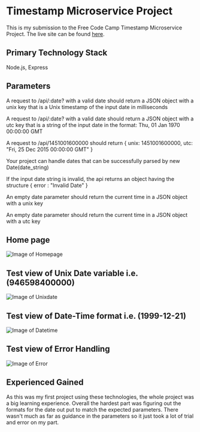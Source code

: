 
# Timestamp Microservice Project

This is my submission to the Free Code Camp Timestamp Microservice Project. The live site can be found [here](https://catkin-evanescent-lamprey.glitch.me/).

## Primary Technology Stack
Node.js, Express

## Parameters

A request to /api/:date? with a valid date should return a JSON object with a unix key that is a Unix timestamp of the input date in milliseconds

A request to /api/:date? with a valid date should return a JSON object with a utc key that is a string of the input date in the format: Thu, 01 Jan 1970 00:00:00 GMT

A request to /api/1451001600000 should return { unix: 1451001600000, utc: "Fri, 25 Dec 2015 00:00:00 GMT" }

Your project can handle dates that can be successfully parsed by new Date(date_string)

If the input date string is invalid, the api returns an object having the structure { error : "Invalid Date" }

An empty date parameter should return the current time in a JSON object with a unix key

An empty date parameter should return the current time in a JSON object with a utc key

## Home page

![Image of Homepage](../images/homepage.png)

## Test view of Unix Date variable i.e. (946598400000)

![Image of Unixdate](/images/unixexample.png)

## Test view of Date-Time format i.e. (1999-12-21)

![Image of Datetime](/images/datetimeexample.png)

## Test view of Error Handling

![Image of Error](/images/errorexample.png)

## Experienced Gained

As this was my first project using these technologies, the whole project was a big learning experience. Overall the hardest part was figuring out the formats for the date out put to match the expected parameters. There wasn't much as far as guidance in the parameters so it just took a lot of trial and error on my part.

